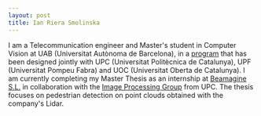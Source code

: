 ```yaml
---
layout: post
title: Ian Riera Smolinska
---
```


I am a Telecommunication engineer and Master's student in Computer Vision at UAB (Universitat Autònoma de Barcelona), in a [program](https://pagines.uab.cat/mcv/) that has been designed jointly with UPC (Universitat Politècnica de Catalunya), UPF (Universitat Pompeu Fabra) and UOC (Universitat Oberta de Catalunya). I am currently completing my Master Thesis as an internship at [Beamagine S.L.](https://beamagine.com/) in collaboration with the [Image Processing Group](https://imatge.upc.edu/web/) from UPC. The thesis focuses on pedestrian detection on point clouds obtained with the company's Lidar.


